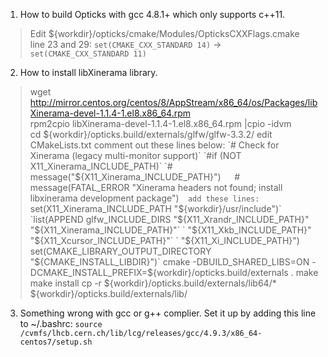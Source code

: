 1. How to build Opticks with gcc 4.8.1+ which only supports c++11.  
  > Edit ${workdir}/opticks/cmake/Modules/OpticksCXXFlags.cmake   
  line 23 and 29: `set(CMAKE_CXX_STANDARD 14)` -> `set(CMAKE_CXX_STANDARD 11)`  

2. How to install libXinerama library.  
  > wget http://mirror.centos.org/centos/8/AppStream/x86_64/os/Packages/libXinerama-devel-1.1.4-1.el8.x86_64.rpm  
  rpm2cpio libXinerama-devel-1.1.4-1.el8.x86_64.rpm |cpio -idvm  
  cd ${workdir}/opticks.build/externals/glfw/glfw-3.3.2/  
  edit CMakeLists.txt  
  comment out these lines below:  
  `# Check for Xinerama (legacy multi-monitor support)`  
  `#if (NOT X11_Xinerama_INCLUDE_PATH)`  
  `#    message("${X11_Xinerama_INCLUDE_PATH}")`  
  `#    message(FATAL_ERROR "Xinerama headers not found; install libxinerama development package")`  
  add these lines:  
  `set(X11_Xinerama_INCLUDE_PATH "${workdir}/usr/include")`  
  `list(APPEND glfw_INCLUDE_DIRS "${X11_Xrandr_INCLUDE_PATH}"`  
  `                                "${X11_Xinerama_INCLUDE_PATH}"`  
  `                                "${X11_Xkb_INCLUDE_PATH}"`  
  `                                "${X11_Xcursor_INCLUDE_PATH}"`  
  `                                "${X11_Xi_INCLUDE_PATH}")`  
  `set(CMAKE_LIBRARY_OUTPUT_DIRECTORY "${CMAKE_INSTALL_LIBDIR}")`  
   cmake -DBUILD_SHARED_LIBS=ON -DCMAKE_INSTALL_PREFIX=${workdir}/opticks.build/externals .
   make
   make install
   cp -r ${workdir}/opticks.build/externals/lib64/* ${workdir}/opticks.build/externals/lib/

3. Something wrong with gcc or g++ complier.
  Set it up by adding this line to ~/.bashrc:
  `source /cvmfs/lhcb.cern.ch/lib/lcg/releases/gcc/4.9.3/x86_64-centos7/setup.sh`
